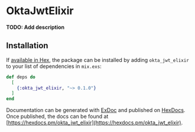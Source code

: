 # OktaJwtElixir

**TODO: Add description**

## Installation

If [available in Hex](https://hex.pm/docs/publish), the package can be installed
by adding `okta_jwt_elixir` to your list of dependencies in `mix.exs`:

```elixir
def deps do
  [
    {:okta_jwt_elixir, "~> 0.1.0"}
  ]
end
```

Documentation can be generated with [ExDoc](https://github.com/elixir-lang/ex_doc)
and published on [HexDocs](https://hexdocs.pm). Once published, the docs can
be found at [https://hexdocs.pm/okta_jwt_elixir](https://hexdocs.pm/okta_jwt_elixir).

